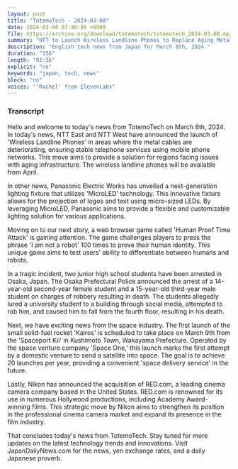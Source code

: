 ```yaml
---
layout: post
title: "TotemoTech - 2024-03-08"
date: 2024-03-08 07:48:56 +0900
file: https://archive.org/download/totemotech/totemotech_2024-03-08.mp3
summary: "NTT to Launch Wireless Landline Phones to Replace Aging Metal Cables, and Panasonic Introduces Next-Generation Lighting Fixture with Projectable Logos, & more…"
description: "English tech news from Japan for March 8th, 2024."
duration: "156"
length: "02:36"
explicit: "no"
keywords: "japan, tech, news"
block: "no"
voices: "'Rachel' from ElevenLabs"
---
```


### Transcript

Hello and welcome to today's news from TotemoTech on March 8th, 2024. In today's news, NTT East and NTT West have announced the launch of 'Wireless Landline Phones' in areas where the metal cables are deteriorating, ensuring stable telephone services using mobile phone networks. This move aims to provide a solution for regions facing issues with aging infrastructure. The wireless landline phones will be available from April.

In other news, Panasonic Electric Works has unveiled a next-generation lighting fixture that utilizes 'MicroLED' technology. This innovative fixture allows for the projection of logos and text using micro-sized LEDs. By leveraging MicroLED, Panasonic aims to provide a flexible and customizable lighting solution for various applications.

Moving on to our next story, a web browser game called 'Human Proof Time Attack' is gaining attention. The game challenges players to press the phrase 'I am not a robot' 100 times to prove their human identity. This unique game aims to test users' ability to differentiate between humans and robots.

In a tragic incident, two junior high school students have been arrested in Osaka, Japan. The Osaka Prefectural Police announced the arrest of a 14-year-old second-year female student and a 15-year-old third-year male student on charges of robbery resulting in death. The students allegedly lured a university student to a building through social media, attempted to rob him, and caused him to fall from the fourth floor, resulting in his death.

Next, we have exciting news from the space industry. The first launch of the small solid-fuel rocket 'Kairos' is scheduled to take place on March 9th from the 'Spaceport Kii' in Kushimoto Town, Wakayama Prefecture. Operated by the space venture company 'Space One,' this launch marks the first attempt by a domestic venture to send a satellite into space. The goal is to achieve 20 launches per year, providing a convenient 'space delivery service' in the future.

Lastly, Nikon has announced the acquisition of RED.com, a leading cinema camera company based in the United States. RED.com is renowned for its use in numerous Hollywood productions, including Academy Award-winning films. This strategic move by Nikon aims to strengthen its position in the professional cinema camera market and expand its presence in the film industry.

That concludes today's news from TotemoTech. Stay tuned for more updates on the latest technology trends and innovations.   Visit JapanDailyNews.com for the news, yen exchange rates, and a daily Japanese proverb.
